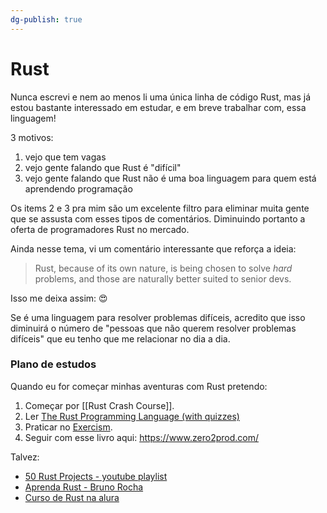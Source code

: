 ```yaml
---
dg-publish: true
---
```

# Rust

Nunca escrevi e nem ao menos li uma única linha de código Rust, mas já estou bastante interessado em estudar, e em breve trabalhar com, essa linguagem!

3 motivos:

1. vejo que tem vagas
2. vejo gente falando que Rust é "difícil"
3. vejo gente falando que Rust não é uma boa linguagem para quem está aprendendo programação

Os items 2 e 3 pra mim são um excelente filtro para eliminar muita gente que se assusta com esses tipos de comentários. Diminuindo portanto a oferta de programadores Rust no mercado.

Ainda nesse tema, vi um comentário interessante que reforça a ideia:

> Rust, because of its own nature, is being chosen to solve _hard_ problems, and those are naturally better suited to senior devs.

Isso me deixa assim: 😍

Se é uma linguagem para resolver problemas difíceis, acredito que isso diminuirá o número de "pessoas que não querem resolver problemas difíceis" que eu tenho que me relacionar no dia a dia.


### Plano de estudos

Quando eu for começar minhas aventuras com Rust pretendo:

1. Começar por [[Rust Crash Course]].
2. Ler [The Rust Programming Language (with quizzes)](https://rust-book.cs.brown.edu/)
3. Praticar no [Exercism](https://exercism.org/tracks/rust).
4. Seguir com esse livro aqui: <https://www.zero2prod.com/>

Talvez:

- [50 Rust Projects - youtube playlist](https://youtube.com/playlist?list=PL5dTjWUk_cPYuhHm9_QImW7_u4lr5d6zO)
- [Aprenda Rust - Bruno Rocha](https://youtube.com/playlist?list=PLjSf4DcGBdiGCNOrCoFgtj0KrUq1MRUME)
- [Curso de Rust na alura](https://www.alura.com.br/curso-online-rust-linguagem-programacao-performatica-segura)
  